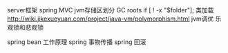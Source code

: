 server框架 spring MVC
jvm存储区划分
GC roots
if [ ! -x "$folder"];
类加载 http://wiki.jikexueyuan.com/project/java-vm/polymorphism.html
jvm调优
乐观锁和悲观锁

spring bean 工作原理
spring 事物传播
spring 回滚